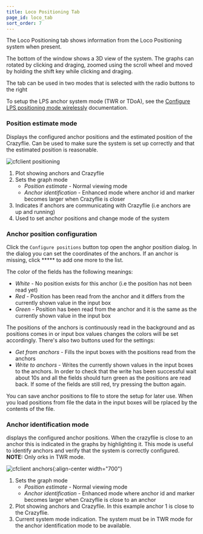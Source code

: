 ```yaml
---
title: Loco Positioning Tab
page_id: loco_tab
sort_order: 7
---
```


The Loco Positioning tab shows information from the Loco Positioning
system when present.

The bottom of the window shows a 3D view of the system. The
graphs can rotated by clicking and draging, zoomed using the scroll wheel
and moved by holding the shift key while clicking and draging.

The tab can be used in two modes that is selected with the radio buttons
to the right

To setup the LPS anchor system mode (TWR or TDoA), see the [Configure
LPS positioning mode wirelessly](https://www.bitcraze.io/documentation/repository/lps-node-firmware/master/) documentation.

### Position estimate mode

Displays the configured anchor positions and the estimated position of
the Crazyflie. Can be used to make sure the system is set up correctly
and that the estimated position is reasonable.

![cfclient positioning](/docs/images/cfclient_position_estimate.png)

1.  Plot showing anchors and Crazyflie
2.  Sets the graph mode
    -   *Position estimate* - Normal viewing mode
    -   *Anchor identification* - Enhanced mode where anchor id and
        marker becomes larger when Crazyflie is closer
3.  Indicates if anchors are communicating with Crazyflie (i.e anchors
    are up and running)
4.  Used to set anchor positions and change mode of the system

### Anchor position configuration

Click the ```Configure positions``` button top open the anghor position
dialog. In the dialog you can set the coordinates of the anchors. If an
anchor is missing, click ***** to add one more to the list.

The color of the fields has the following meanings:

-   *White* - No position exists for this anchor (i.e the position has
    not been read yet)
-   *Red* - Position has been read from the anchor and it differs from
    the currently shown value in the input box
-   *Green* - Position has been read from the anchor and it is the same
    as the currently shown value in the input box

The positions of the anchors is continuously read in the background and
as positions comes in or input box values changes the colors will be set
accordingly. There\'s also two buttons used for the settings:

-   *Get from anchors* - Fills the input boxes with the positions read
    from the anchors
-   *Write to anchors* - Writes the currently shown values in the input
    boxes to the anchors. In order to check that the write has been
    successful wait about 10s and all the fields should turn green as
    the positions are read back. If some of the fields are still red,
    try pressing the button again.

You can save anchor positions to file to store the setup for later use.
When you load positions from file the data in the input boxes will be
rplaced by the contents of the file.

### Anchor identification mode

displays the configured anchor positions. When the crazyflie is close to
an anchor this is indicated in the graphs by highlighting it. This mode
is useful to identify anchors and verify that the system is correctly
configured. **NOTE:** Only orks in TWR mode.

![cfclient anchors](/docs/images/cfclient_anchor_identification.png){:align-center
width="700"}

1.  Sets the graph mode
    -   *Position estimate* - Normal viewing mode
    -   *Anchor identification* - Enhanced mode where anchor id and
        marker becomes larger when Crazyflie is close to an anchor
2.  Plot showing anchors and Crazyflie. In this example anchor 1 is close
to the Crazyflie.
3.  Current system mode indication. The system must be in TWR mode for
    the anchor identification mode to be available.
